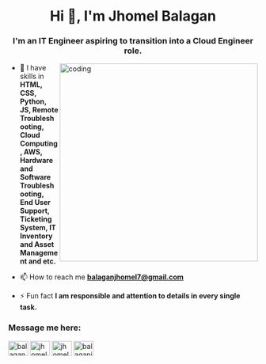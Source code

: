<h1 align="center">Hi 👋, I'm Jhomel Balagan</h1>
<h3 align="center">I'm an IT Engineer aspiring to transition into a Cloud Engineer role.</h3>

<img align="right" alt="coding" width="400" src="https://user-images.githubusercontent.com/55389276/140866485-8fb1c876-9a8f-4d6a-98dc-08c4981eaf70.gif">

- 🌱 I have skills in **HTML, CSS, Python, JS, Remote Troubleshooting, Cloud Computing, AWS, Hardware and Software Troubleshooting, End User Support, Ticketing System, IT Inventory and Asset Management and etc.**

- 📫 How to reach me **balaganjhomel7@gmail.com**

- ⚡ Fun fact **I am responsible and attention to details in every single task.**

<h3 align="left">Message me here:</h3>
<p align="left">
<a href="https://twitter.com/balagan_jhomel" target="blank"><img align="center" src="https://raw.githubusercontent.com/rahuldkjain/github-profile-readme-generator/master/src/images/icons/Social/twitter.svg" alt="balagan_jhomel" height="30" width="40" /></a>
<a href="https://linkedin.com/in/jhomel-balagan-b89189241" target="blank"><img align="center" src="https://raw.githubusercontent.com/rahuldkjain/github-profile-readme-generator/master/src/images/icons/Social/linked-in-alt.svg" alt="jhomel-balagan-b89189241" height="30" width="40" /></a>
<a href="https://fb.com/jhomel.balagan" target="blank"><img align="center" src="https://raw.githubusercontent.com/rahuldkjain/github-profile-readme-generator/master/src/images/icons/Social/facebook.svg" alt="jhomel.balagan" height="30" width="40" /></a>
<a href="https://instagram.com/balaganjhomel" target="blank"><img align="center" src="https://raw.githubusercontent.com/rahuldkjain/github-profile-readme-generator/master/src/images/icons/Social/instagram.svg" alt="balaganjhomel" height="30" width="40" /></a>
</p>

